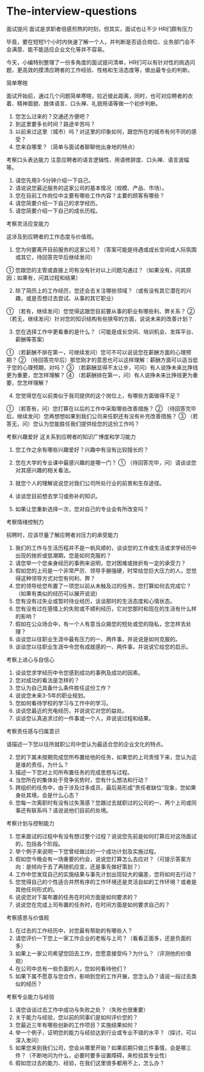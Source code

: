# The-interview-questions
面试提问
面试是求职者倍感煎熬的时刻，但其实，面试也让不少 HR们颇有压力

毕竟，要在短短1个小时内快速了解一个人，并判断是否适合岗位、业务部门会不会满意、能不能适应企业文化等并不容易。

今天，小编特别整理了一份多角度的面试提问清单，HR们可以有针对性的挑选问题，更高效的摸清应聘者的工作经验、性格和生活态度等，做出最专业的判断。

简单寒暄

面试开始前，通过几个问题简单寒暄，拉近彼此距离，同时，也可对应聘者的衣着、精神面貌、肢体语言、口头禅、礼貌用语等做一个初步判断。


1. 您怎么过来的？交通还方便吧？
2. 到这里要多长时间？路途辛苦吗？
3. 以前来过这里（城市）吗？对这里的印象如何，跟您所在的城市有何不同的感受？
4. 您来自哪里？（简单与面试者聊聊他出身地的特点）


考察口头表达能力
注意应聘者的语言逻辑性、用语修辞度、口头禅、语言波幅等。


1. 请您先用3-5分钟介绍一下自己。
2. 请说说您最近服务的这家公司的基本情况（规模、产品、市场）。
3. 您在目前工作岗位中主要有哪些工作内容？主要的顾客有哪些？
4. 请您简要介绍一下自己的求学经历。
5. 请您简要介绍一下自己的成长历程。


考察灵活应变能力

这涉及到应聘者的工作态度与价值观。

1. 您为何要离开目前服务的这家公司？（答案可能是待遇或成长空间或人际氛围或其它，待回答完毕后继续发问）

① 您跟您的主管或直接上司有没有针对以上问题沟通过？（如果没有，问其原因；如果有，问其过程和结果）

2. 除了简历上的工作经历，您还会去关注哪些领域？（或有没有其它潜在的兴趣，或是否想过去尝试、从事的其它职业）

① （若有，继续发问）您觉得这跟您目前要从事的职业有哪些利、弊关系？
② （若无，继续发问）针对您的知识结构有些狭窄的方面，说说未来的改善计划？

3. 您在选择工作中更看重的是什么？（可能是成长空间、培训机会、发挥平台、薪酬等答案）

① （若薪酬不排在第一，可继续发问）您可不可以说说您在薪酬方面的心理预期？
② （待回答完毕后）那您刚才的意思也可以这样理解：薪酬方面可以适当低于您的心理预期，对吗？
③ （若薪酬显得不太让步，可问）有人说挣未来比挣钱更为重要，您怎样理解？
④ （若薪酬排在第一，问）有人说挣未来比挣钱更为重要，您怎样理解？

4. 您觉得您在以前类似于我司提供的这个岗位上，有哪些方面做得不足？

① （若答有，问）您打算在以后的工作中采取哪些改善措施？
② （待回答完毕后，继续发问）您再想想如果到我们公司来任职还有没有补充改善措施？
③ （若答无，问）您认为您能胜任我们提供给您的这份工作吗？


考察兴趣爱好
这关系到应聘者的知识广博度和学习能力

1. 您工作之余有哪些兴趣爱好？兴趣中有没有比较擅长的？

2. 您在大学的专业课中最感兴趣的是哪一门？
① （待回答完毕，问）请谈谈您对其感兴趣的相关看法。

3. 就您个人的理解说说您对我们公司所处行业的前景和生存途径。
4. 谈谈您目前想去学习或弥补的知识。
5. 如果让您重新选择一次，您对自己的专业会有所改变吗？

考察情绪控制力

招聘时，应该尽量了解应聘者对压力的承受能力

1. 我们的工作与生活历程并不是一帆风顺的，谈谈您的工作或生活或求学经历中出现的挫折或低潮期，您是如何克服的？
2. 请您举一个您亲身经历的事例来说明，您对困难或挫折有一定的承受力？
3. 假如您的上司是一个非常严厉、领导手腕强硬，时常给您巨大压力的人，您觉得这种领导方式对您有何利、弊？
4. 您的领导给您布置了一项您以前从未触及过的任务，您打算如何去完成它？（如果有类似的经历可以展开说说)
5. 您有没有过失业或暂时待业经历，谈谈那时的生活态度和心情状态。
6. 您有没有过在感情上的失败或不顺利经历，它对您那时和现在的生活有什么样的影响？
7. 假如在公众场合中，有一个人有意当众揭您的短处或您的隐私，您怎样去处理？
8. 谈谈您以往职业生涯中最有压力的一、两件事，并说说是如何克服的。
9. 谈谈您以往职业生涯中令您有成就感的一、两件事，并说说它给您的启示。

考察上进心与自信心
1. 谈谈您求学经历中令您感到成功的事例及成功的因素。
2. 您对成功的看法是怎样的？
3. 您认为自己具备什么条件胜任这份工作？
4. 说说您未来3-5年的职业规划。
5. 您如何看待学校的学习与工作中的学习。
6. 谈谈您最近的充电经历，并说说它对您的益处。
7. 谈谈您认真追求过的一件事或一个人，并说说过程和结果。


考察责任感与归属意识


请描述一下您以往所就职公司中您认为最适合您的企业文化的特点。

2. 您的下属未按期完成您所布置给他的任务，如果您的上司责怪下来，您认为这是谁的责任，为什么？
3. 描述一下您对上司所布置任务的完成思想与过程。
4. 当您所在的集体处于竞争劣势时，您有什么想法和行动？
5. 跨组织的任务中，由于涉及过多成员，最后易形成“责任者缺位”现象，您如果身处其境，会是什么心态？
6. 您每一次离职时有没有过失落感？您跟过去就职过的公司的一、两个上司或同事还有联系吗？请说说他们目前的处境。


考察计划与控制能力

1. 您来面试的过程中有没有想过整个过程？说说您先前是如何打算应对这场面试的，包括各个阶段。
2. 举个例子来说明一下您曾经做过的一个成功计划及实施过程。
3. 假如您今晚会有一场重要的约会，说说您打算怎么去应对？（可提示答案方向：是倾向于去了再随机应变，还是事先做好策划？）
4. 工作中您发现自己的实施结果与事先计划出现较大的偏差，您将如何去行动？
5. 您觉得自己的个性适合井然有序的工作环境还是灵活自如的工作环境？或者是其他任何形式的。
6. 说说您对下属布置的任务在时间方面是如何要求的？
7. 说说您在完成上司布置的任务时，在时间方面是如何要求自己的？

考察感恩与价值观

1. 在过去的工作经历中，对您最有帮助的有哪些人？
2. 请您评价一下您上一家工作企业的老板与上司？（看看正面多，还是负面的多）
3. 如果上一家公司希望您回去工作，您愿意接受吗？为什么？（评测他的价值观）
4. 在公司中总有一些负面的人，您如何看待他们？
5. 如果下属不愿意与您合作，影响到您的工作开展，您怎么办？请说一段过去类似的经历？

考察专业能力与经验

1. 请您谈谈过去工作中成功与失败之处？（失败也很重要）
2. 关于能力与经验，您以前的同事们是如何评价您的？
3. 您最近三年有哪些创新的工作项目？实施结果如何？
4. 举一个例子，证明您的能力与经验达到行业或专业不错的水平？（探讨，可以深入发问）
5. 如果您来到我们公司，您会从哪里开始？如果前期只做三件事情，会是哪三件？（不断地问为什么，必要时要多设置障碍，来检验其专业性）
6. 假如您过去的能力、经验，在我们这里很多都用不上，怎么办？
